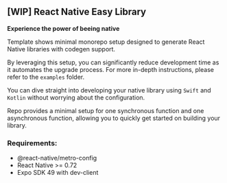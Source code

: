 ## [WIP] React Native Easy Library

**Experience the power of beeing native**

Template shows minimal monorepo setup designed to generate React Native libraries with codegen support.

By leveraging this setup, you can significantly reduce development time as it automates the upgrade process. For more in-depth instructions, please refer to the `examples` folder.

You can dive straight into developing your native library using `Swift` and `Kotlin` without worrying about the configuration.

Repo provides a minimal setup for one synchronous function and one asynchronous function, allowing you to quickly get started on building your library.

### Requirements:

* @react-native/metro-config
* React Native >= 0.72
* Expo SDK 49 with dev-client
